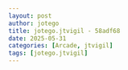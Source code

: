 ```yaml
---
layout: post
author: jotego
title: jotego.jtvigil - 58adf68
date: 2025-05-31
categories: [Arcade, jtvigil]
tags: [jotego.jtvigil]
---
```


